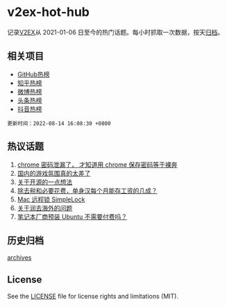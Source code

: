 # v2ex-hot-hub

 记录[V2EX](https://www.v2ex.com/)从 2021-01-06 日至今的热门话题。每小时抓取一次数据，按天[归档](archives)。
 
 ## 相关项目

- [GitHub热榜](https://github.com/snaildev/github-hot-hub)
- [知乎热榜](https://github.com/snaildev/zhihu-hot-hub)
- [微博热榜](https://github.com/snaildev/weibo-hot-hub)
- [头条热榜](https://github.com/snaildev/toutiao-hot-hub)
- [抖音热榜](https://github.com/snaildev/douyin-hot-hub)


 `更新时间：2022-08-14 16:08:30 +0800`

## 热议话题

1. [chrome 密码泄漏了， 才知道用 chrome 保存密码等于裸奔](https://www.v2ex.com/t/872745)
1. [国内的游戏氛围真的太差了](https://www.v2ex.com/t/872647)
1. [关于开源的一点想法](https://www.v2ex.com/t/872641)
1. [除去税和必要花费，单身汉每个月能存工资的几成？](https://www.v2ex.com/t/872742)
1. [Mac 远程锁 SimpleLock](https://www.v2ex.com/t/872673)
1. [关于润去海外的问题](https://www.v2ex.com/t/872740)
1. [笔记本厂商预装 Ubuntu 不需要付费吗？](https://www.v2ex.com/t/872658)

## 历史归档

[archives](archives)

## License

See the [LICENSE](LICENSE) file for license rights and limitations (MIT).
